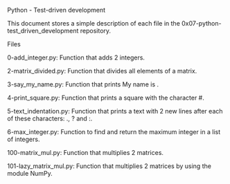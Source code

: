 Python - Test-driven development

This document stores a simple description of each file in the 0x07-python-test_driven_development repository.



Files

0-add_integer.py: Function that adds 2 integers.



2-matrix_divided.py: Function that divides all elements of a matrix.



3-say_my_name.py: Function that prints My name is .



4-print_square.py: Function that prints a square with the character #.



5-text_indentation.py: Function that prints a text with 2 new lines after each of these characters: ., ? and :.



6-max_integer.py: Function to find and return the maximum integer in a list of integers.



100-matrix_mul.py: Function that multiplies 2 matrices.



101-lazy_matrix_mul.py: Function that multiplies 2 matrices by using the module NumPy.
